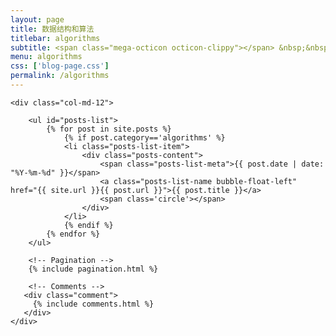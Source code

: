 ```yaml
---
layout: page
title: 数据结构和算法
titlebar: algorithms
subtitle: <span class="mega-octicon octicon-clippy"></span> &nbsp;&nbsp; Java数据结构和算法系列文章
menu: algorithms
css: ['blog-page.css']
permalink: /algorithms
---
```


<div class="row">

    <div class="col-md-12">

        <ul id="posts-list">
            {% for post in site.posts %}
                {% if post.category=='algorithms' %}
                <li class="posts-list-item">
                    <div class="posts-content">
                        <span class="posts-list-meta">{{ post.date | date: "%Y-%m-%d" }}</span>
                        <a class="posts-list-name bubble-float-left" href="{{ site.url }}{{ post.url }}">{{ post.title }}</a>
                        <span class='circle'></span>
                    </div>
                </li>
                {% endif %}
            {% endfor %}
        </ul> 

        <!-- Pagination -->
        {% include pagination.html %}

        <!-- Comments -->
       <div class="comment">
         {% include comments.html %}
       </div>
    </div>

</div>
<script>
    $(document).ready(function(){

        // Enable bootstrap tooltip
        $("body").tooltip({ selector: '[data-toggle=tooltip]' });

    });
</script>